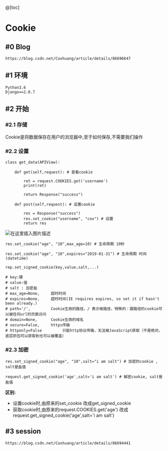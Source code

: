 

@[toc]
# Cookie


## #0 Blog


```
https://blog.csdn.net/Coxhuang/article/details/86696647
```

## #1 环境

```
Python3.6
Django==2.0.7
```

## #2 开始

### #2.1 存储

Cookie是将数据保存在用户的浏览器中,至于如何保存,不需要我们操作

### #2.2 设置

```
class get_data(APIView):

    def get(self,request): # 查看cookie

        ret = request.COOKIES.get('username')
        print(ret)

        return Response("success")

    def post(self,request): # 设置cookie

        res = Response("success")
        res.set_cookie("username", "cox") # 设置
        return res
```

![在这里插入图片描述](https://img-blog.csdnimg.cn/20190129214335171.png)


```
res.set_cookie("age", "10",max_age=10) # 生命周期 10秒

res.set_cookie("age", "10",expires="2019-01-31") # 生命周期 时间(datetime)

rep.set_signed_cookie(key,value,salt,...)

# key:键
# value:值
# salt : 加密盐
# max_age=None,     超时时间
# expires=None,     超时时间(IE requires expires, so set it if hasn't been already.)
# path='/',         Cookie生效的路径，/ 表示根路径，特殊的：跟路径的cookie可以被任何url的页面访问
# domain=None,      Cookie生效的域名
# secure=False,     https传输
# httponly=False         只能http协议传输，无法被JavaScript获取（不是绝对，底层抓包可以获取到也可以被覆盖）

```

### #2.3 加密


```
res.set_signed_cookie("age", "10",salt="i am salt") # 加密的cookie , salt是盐值

request.get_signed_cookie('age',salt='i am salt') # 解密cookie, salt是盐值

```

**区别:**

- 设置cookie时,由原来的set_cookie 改成get_signed_cookie
- 获取cookie时,由原来的request.COOKIES.get('age') 改成request.get_signed_cookie('age',salt='i am salt')


## #3 session

```
https://blog.csdn.net/Coxhuang/article/details/86694441
```


